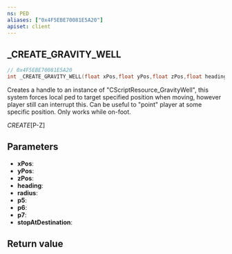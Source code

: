 ```yaml
---
ns: PED
aliases: ["0x4F5EBE70081E5A20"]
apiset: client
---
```

## _CREATE_GRAVITY_WELL

```c
// 0x4F5EBE70081E5A20
int _CREATE_GRAVITY_WELL(float xPos,float yPos,float zPos,float heading,float radius,float p5,float p6,float p7,BOOL stopAtDestination);
```

Creates a handle to an instance of "CScriptResource_GravityWell", this system forces local ped to target specified position when moving, however player still can interrupt this.
Can be useful to "point" player at some specific position.
Only works while on-foot.

_CREATE_[P-Z]

## Parameters
* **xPos**:
* **yPos**:
* **zPos**:
* **heading**:
* **radius**:
* **p5**:
* **p6**:
* **p7**:
* **stopAtDestination**:

## Return value

